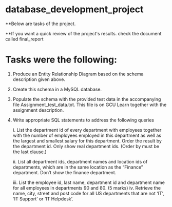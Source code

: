 # database_development_project


**Below are tasks of the project.

**If you want a quick review of the project's results. check the document called final_report

# Tasks were the following:

1. Produce an Entity Relationship Diagram based on the schema description
given above. 

2. Create this schema in a MySQL database.

3. Populate the schema with the provided test data in the accompanying file
Assignment_test_data.txt. This file is on GCU Learn together with the
assignment description.

4. Write appropriate SQL statements to address the following queries

    i. List the department id of every department with employees together with
    the number of employees employed in this department as well as the
    largest and smallest salary for this department. Order the result by the
    department id. Only show real department ids. (Order by must be the last
    clause.)

    ii. List all department ids, department names and location ids of
    departments, which are in the same location as the “Finance” department.
    Don’t show the finance department.

    iii. List the employee id, last name, department id and department name for
    all employees in departments 90 and 80. (5 marks)
    iv. Retrieve the name, city, street and post code for all US departments that
    are not ‘IT’, ‘IT Support’ or ‘IT Helpdesk’.
